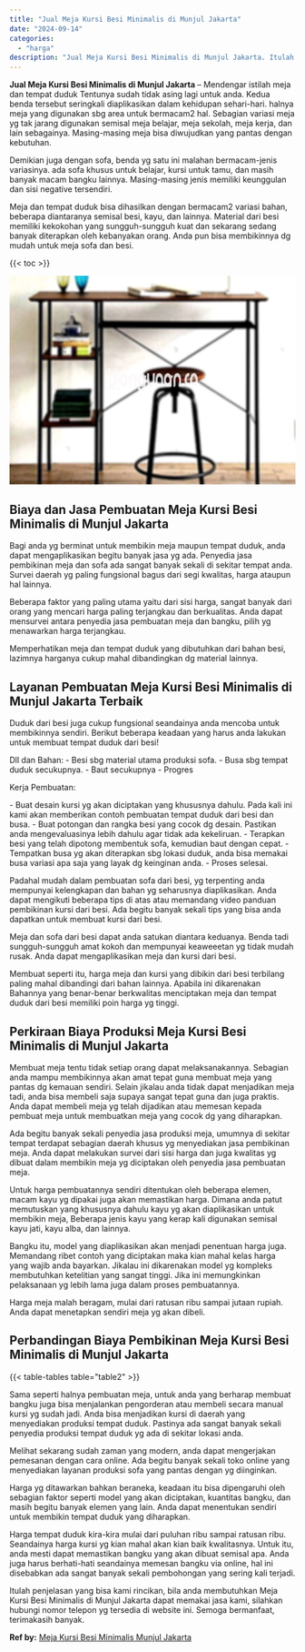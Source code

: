 ```yaml
---
title: "Jual Meja Kursi Besi Minimalis di Munjul Jakarta"
date: "2024-09-14"
categories: 
  - "harga"
description: "Jual Meja Kursi Besi Minimalis di Munjul Jakarta. Itulah penjelasan yang bisa kami rincikan, bila anda membutuhkan Meja Kursi Besi Minimalis di Munjul Jakart..."
---
```


**Jual Meja Kursi Besi Minimalis di Munjul Jakarta** – Mendengar istilah meja dan tempat duduk Tentunya sudah tidak asing lagi untuk anda. Kedua benda tersebut seringkali diaplikasikan dalam kehidupan sehari-hari. halnya meja yang digunakan sbg area untuk bermacam2 hal. Sebagian variasi meja yg tak jarang digunakan semisal meja belajar, meja sekolah, meja kerja, dan lain sebagainya. Masing-masing meja bisa diwujudkan yang pantas dengan kebutuhan.

Demikian juga dengan sofa, benda yg satu ini malahan bermacam-jenis variasinya. ada sofa khusus untuk belajar, kursi untuk tamu, dan masih banyak macam bangku lainnya. Masing-masing jenis memiliki keunggulan dan sisi negative tersendiri.

Meja dan tempat duduk bisa dihasilkan dengan bermacam2 variasi bahan, beberapa diantaranya semisal besi, kayu, dan lainnya. Material dari besi memiliki kekokohan yang sungguh-sungguh kuat dan sekarang sedang banyak diterapkan oleh kebanyakan orang. Anda pun bisa membikinnya dg mudah untuk meja sofa dan besi.

{{< toc >}}

![Jual Meja Kursi Besi Minimalis di Munjul Jakarta](/images/jual-meja-besi-murah24.png)

## Biaya dan Jasa Pembuatan Meja Kursi Besi Minimalis di Munjul Jakarta

Bagi anda yg berminat untuk membikin meja maupun tempat duduk, anda dapat mengaplikasikan begitu banyak jasa yg ada. Penyedia jasa pembikinan meja dan sofa ada sangat banyak sekali di sekitar tempat anda. Survei daerah yg paling fungsional bagus dari segi kwalitas, harga ataupun hal lainnya.

Beberapa faktor yang paling utama yaitu dari sisi harga, sangat banyak dari orang yang mencari harga paling terjangkau dan berkualitas. Anda dapat mensurvei antara penyedia jasa pembuatan meja dan bangku, pilih yg menawarkan harga terjangkau.

Memperhatikan meja dan tempat duduk yang dibutuhkan dari bahan besi, lazimnya harganya cukup mahal dibandingkan dg material lainnya.

## Layanan Pembuatan Meja Kursi Besi Minimalis di Munjul Jakarta Terbaik

Duduk dari besi juga cukup fungsional seandainya anda mencoba untuk membikinnya sendiri. Berikut beberapa keadaan yang harus anda lakukan untuk membuat tempat duduk dari besi!

Dll dan Bahan: - Besi sbg material utama produksi sofa. - Busa sbg tempat duduk secukupnya. - Baut secukupnya - Progres

Kerja Pembuatan:

\- Buat desain kursi yg akan diciptakan yang khususnya dahulu. Pada kali ini kami akan memberikan contoh pembuatan tempat duduk dari besi dan busa. - Buat potongan dan rangka besi yang cocok dg desain. Pastikan anda mengevaluasinya lebih dahulu agar tidak ada kekeliruan. - Terapkan besi yang telah dipotong membentuk sofa, kemudian baut dengan cepat. - Tempatkan busa yg akan diterapkan sbg lokasi duduk, anda bisa memakai busa variasi apa saja yang layak dg keinginan anda. - Proses selesai.

Padahal mudah dalam pembuatan sofa dari besi, yg terpenting anda mempunyai kelengkapan dan bahan yg seharusnya diaplikasikan. Anda dapat mengikuti beberapa tips di atas atau memandang video panduan pembikinan kursi dari besi. Ada begitu banyak sekali tips yang bisa anda dapatkan untuk membuat kursi dari besi.

Meja dan sofa dari besi dapat anda satukan diantara keduanya. Benda tadi sungguh-sungguh amat kokoh dan mempunyai keaweeetan yg tidak mudah rusak. Anda dapat mengaplikasikan meja dan kursi dari besi.

Membuat seperti itu, harga meja dan kursi yang dibikin dari besi terbilang paling mahal dibandingi dari bahan lainnya. Apabila ini dikarenakan Bahannya yang benar-benar berkwalitas menciptakan meja dan tempat duduk dari besi memiliki poin harga yg tinggi.

## Perkiraan Biaya Produksi Meja Kursi Besi Minimalis di Munjul Jakarta

Membuat meja tentu tidak setiap orang dapat melaksanakannya. Sebagian anda mampu membikinnya akan amat tepat guna membuat meja yang pantas dg kemauan sendiri. Selain jikalau anda tidak dapat menjadikan meja tadi, anda bisa membeli saja supaya sangat tepat guna dan juga praktis. Anda dapat membeli meja yg telah dijadikan atau memesan kepada pembuat meja untuk membuatkan meja yang cocok dg yang diharapkan.

Ada begitu banyak sekali penyedia jasa produksi meja, umumnya di sekitar tempat terdapat sebagian daerah khusus yg menyediakan jasa pembikinan meja. Anda dapat melakukan survei dari sisi harga dan juga kwalitas yg dibuat dalam membikin meja yg diciptakan oleh penyedia jasa pembuatan meja.

Untuk harga pembuatannya sendiri ditentukan oleh beberapa elemen, macam kayu yg dipakai juga akan memastikan harga. Dimana anda patut memutuskan yang khususnya dahulu kayu yg akan diaplikasikan untuk membikin meja, Beberapa jenis kayu yang kerap kali digunakan semisal kayu jati, kayu alba, dan lainnya.

Bangku itu, model yang diaplikasikan akan menjadi penentuan harga juga. Memandang ribet contoh yang diciptakan maka kian mahal kelas harga yang wajib anda bayarkan. Jikalau ini dikarenakan model yg kompleks membutuhkan ketelitian yang sangat tinggi. Jika ini memungkinkan pelaksanaan yg lebih lama juga dalam proses pembuatannya.

Harga meja malah beragam, mulai dari ratusan ribu sampai jutaan rupiah. Anda dapat menetapkan sendiri meja yg akan dibeli.

## Perbandingan Biaya Pembikinan Meja Kursi Besi Minimalis di Munjul Jakarta

{{< table-tables table="table2" >}}

Sama seperti halnya pembuatan meja, untuk anda yang berharap membuat bangku juga bisa menjalankan pengorderan atau membeli secara manual kursi yg sudah jadi. Anda bisa menjadikan kursi di daerah yang menyediakan produksi tempat duduk. Pastinya ada sangat banyak sekali penyedia produksi tempat duduk yg ada di sekitar lokasi anda.

Melihat sekarang sudah zaman yang modern, anda dapat mengerjakan pemesanan dengan cara online. Ada begitu banyak sekali toko online yang menyediakan layanan produksi sofa yang pantas dengan yg diinginkan.

Harga yg ditawarkan bahkan beraneka, keadaan itu bisa dipengaruhi oleh sebagian faktor seperti model yang akan diciptakan, kuantitas bangku, dan masih begitu banyak elemen yang lain. Anda dapat menentukan sendiri untuk membikin tempat duduk yang diharapkan.

Harga tempat duduk kira-kira mulai dari puluhan ribu sampai ratusan ribu. Seandainya harga kursi yg kian mahal akan kian baik kwalitasnya. Untuk itu, anda mesti dapat memastikan bangku yang akan dibuat semisal apa. Anda juga harus berhati-hati seandainya memesan bangku via online, hal ini disebabkan ada sangat banyak sekali pembohongan yang sering kali terjadi.

Itulah penjelasan yang bisa kami rincikan, bila anda membutuhkan Meja Kursi Besi Minimalis di Munjul Jakarta dapat memakai jasa kami, silahkan hubungi nomor telepon yg tersedia di website ini. Semoga bermanfaat, terimakasih banyak.

**Ref by:** [Meja Kursi Besi Minimalis Munjul Jakarta](https://id.wikipedia.org/wiki/Meja)
